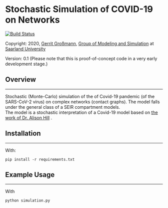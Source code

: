
# Stochastic Simulation of COVID-19 on Networks
[![Build Status](https://travis-ci.com/gerritgr/StochasticCovid19.svg?token=qQ7vTmAySdBppYxywojC&branch=master)](https://travis-ci.com/gerritgr/StochasticCovid19)

Copyright: 2020, [Gerrit Großmann](https://mosi.uni-saarland.de/people/gerrit/), [Group of Modeling and Simulation](https://mosi.uni-saarland.de/) at [Saarland University](http://www.cs.uni-saarland.de/)

Version: 0.1 (Please note that this is proof-of-concept code in a very early development stage.)

## Overview
------------------
Stochastic (Monte-Carlo) simulation of the of Covid-19 pandemic (of the SARS-CoV-2 virus) on complex networks (contact graphs).
The model falls under the general class of a SEIR compartment models.  
The model is a stochastic interpretation of a Covid-19 model based on [the work of Dr. Alison Hill](https://alhill.shinyapps.io/COVID19seir/) .


## Installation
------------------
With:
```console
pip install -r requirements.txt
```
## Example Usage
-----------------
With
```console
python simulation.py
```
